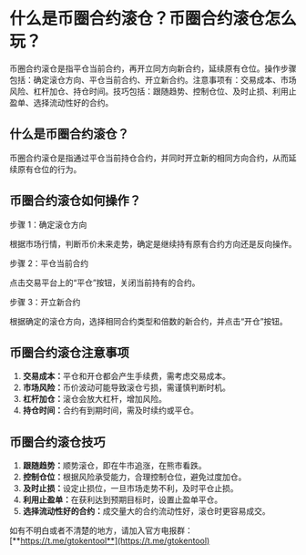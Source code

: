 # 什么是币圈合约滚仓？币圈合约滚仓怎么玩？

币圈合约滚仓是指平仓当前合约，再开立同方向新合约，延续原有仓位。操作步骤包括：确定滚仓方向、平仓当前合约、开立新合约。注意事项有：交易成本、市场风险、杠杆加仓、持仓时间。技巧包括：跟随趋势、控制仓位、及时止损、利用止盈单、选择流动性好的合约。

## 什么是币圈合约滚仓？

币圈合约滚仓是指通过平仓当前持仓合约，并同时开立新的相同方向合约，从而延续原有仓位的行为。

## 币圈合约滚仓如何操作？

步骤 1：确定滚仓方向

根据市场行情，判断币价未来走势，确定是继续持有原有合约方向还是反向操作。

步骤 2：平仓当前合约

点击交易平台上的“平仓”按钮，关闭当前持有的合约。

步骤 3：开立新合约

根据确定的滚仓方向，选择相同合约类型和倍数的新合约，并点击“开仓”按钮。

## 币圈合约滚仓注意事项

1. **交易成本：**&#x5E73;仓和开仓都会产生手续费，需考虑交易成本。
2. **市场风险：**&#x5E01;价波动可能导致滚仓亏损，需谨慎判断时机。
3. **杠杆加仓：**&#x6EDA;仓会放大杠杆，增加风险。
4. **持仓时间：**&#x5408;约有到期时间，需及时续约或平仓。

## 币圈合约滚仓技巧

1. **跟随趋势：**&#x987A;势滚仓，即在牛市追涨，在熊市看跌。
2. **控制仓位：**&#x6839;据风险承受能力，合理控制仓位，避免过度加仓。
3. **及时止损：**&#x8BBE;定止损位，一旦市场走势不利，及时平仓止损。
4. **利用止盈单：**&#x5728;获利达到预期目标时，设置止盈单平仓。
5. **选择流动性好的合约：**&#x6210;交量大的合约流动性好，滚仓时更容易成交。

如有不明白或者不清楚的地方，请加入官方电报群：[**https://t.me/gtokentool**](https://t.me/gtokentool)
